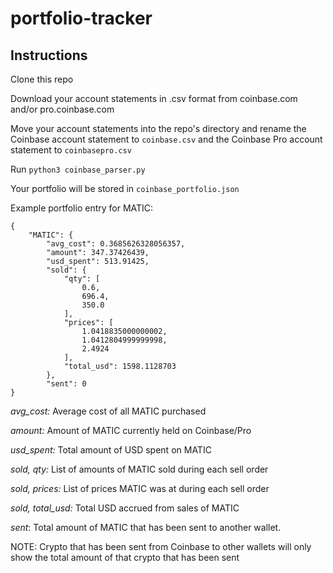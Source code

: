 # portfolio-tracker

## Instructions

Clone this repo

Download your account statements in .csv format from coinbase.com and/or pro.coinbase.com

Move your account statements into the repo's directory and rename the Coinbase account statement to `coinbase.csv` and the Coinbase Pro account statement to `coinbasepro.csv`

Run `python3 coinbase_parser.py`

Your portfolio will be stored in `coinbase_portfolio.json`

Example portfolio entry for MATIC:
```
{
	"MATIC": {
        "avg_cost": 0.3685626328056357, 
        "amount": 347.37426439,
        "usd_spent": 513.91425,
        "sold": {
            "qty": [
                0.6,
                696.4,
                350.0
            ],
            "prices": [
                1.0418835000000002,
                1.0412804999999998,
                2.4924
            ],
            "total_usd": 1598.1128703
        },
        "sent": 0
}
```

*avg_cost:* Average cost of all MATIC purchased

*amount:* Amount of MATIC currently held on Coinbase/Pro

*usd_spent:* Total amount of USD spent on MATIC

*sold, qty:* List of amounts of MATIC sold during each sell order

*sold, prices:* List of prices MATIC was at during each sell order

*sold, total_usd:* Total USD accrued from sales of MATIC

*sent*: Total amount of MATIC that has been sent to another wallet.

NOTE: Crypto that has been sent from Coinbase to other wallets will only show the total amount of that crypto that has been sent